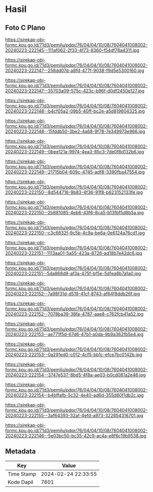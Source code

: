 # Hasil

## Foto C Plano

https://sirekap-obj-formc.kpu.go.id/71d3/pemilu/pdpr/76/04/04/10/08/7604041008002-20240223-222145--111af062-2f33-4f73-8360-f54df78a4311.jpg

https://sirekap-obj-formc.kpu.go.id/71d3/pemilu/pdpr/76/04/04/10/08/7604041008002-20240223-222147--258dd07d-a8fd-477f-9038-f9d5e5300160.jpg

https://sirekap-obj-formc.kpu.go.id/71d3/pemilu/pdpr/76/04/04/10/08/7604041008002-20240223-222147--35703a09-575c-423c-b96f-d0df2450e127.jpg

https://sirekap-obj-formc.kpu.go.id/71d3/pemilu/pdpr/76/04/04/10/08/7604041008002-20240223-222148--b4cf05a2-09b5-40ff-bc2e-a5d819604325.jpg

https://sirekap-obj-formc.kpu.go.id/71d3/pemilu/pdpr/76/04/04/10/08/7604041008002-20240223-222148--15fddb50-3be2-4a68-9f78-7e349973e966.jpg

https://sirekap-obj-formc.kpu.go.id/71d3/pemilu/pdpr/76/04/04/10/08/7604041008002-20240223-222149--0bee121a-9974-4ea3-85c3-7de0f8d132b6.jpg

https://sirekap-obj-formc.kpu.go.id/71d3/pemilu/pdpr/76/04/04/10/08/7604041008002-20240223-222149--21715b04-609c-4745-adf8-3390fba47554.jpg

https://sirekap-obj-formc.kpu.go.id/71d3/pemilu/pdpr/76/04/04/10/08/7604041008002-20240223-222150--8d544716-9b83-4f36-91f8-b623152133fe.jpg

https://sirekap-obj-formc.kpu.go.id/71d3/pemilu/pdpr/76/04/04/10/08/7604041008002-20240223-222150--2b881085-4eb6-43f6-8ca5-b13fbf5d8b5a.jpg

https://sirekap-obj-formc.kpu.go.id/71d3/pemilu/pdpr/76/04/04/10/08/7604041008002-20240223-222150--c3c6632f-9c5b-4c9a-be6a-0e6124a76cd1.jpg

https://sirekap-obj-formc.kpu.go.id/71d3/pemilu/pdpr/76/04/04/10/08/7604041008002-20240223-222151--1113aa01-5a55-423a-8726-ad18b7e42dc6.jpg

https://sirekap-obj-formc.kpu.go.id/71d3/pemilu/pdpr/76/04/04/10/08/7604041008002-20240223-222151--5da868d9-af3a-475f-bf5e-5d1ea6b7a1a0.jpg

https://sirekap-obj-formc.kpu.go.id/71d3/pemilu/pdpr/76/04/04/10/08/7604041008002-20240223-222152--7a98f31d-d519-41cf-8743-af64f8ddb26f.jpg

https://sirekap-obj-formc.kpu.go.id/71d3/pemilu/pdpr/76/04/04/10/08/7604041008002-20240223-222152--7078ba39-38fa-4787-aae8-c762fcb41a52.jpg

https://sirekap-obj-formc.kpu.go.id/71d3/pemilu/pdpr/76/04/04/10/08/7604041008002-20240223-222153--ae771f5d-67d6-47b1-a0da-9b9a362fb5e4.jpg

https://sirekap-obj-formc.kpu.go.id/71d3/pemilu/pdpr/76/04/04/10/08/7604041008002-20240223-222153--0a291ed0-c012-4cf5-bb1c-efce7bc0142b.jpg

https://sirekap-obj-formc.kpu.go.id/71d3/pemilu/pdpr/76/04/04/10/08/7604041008002-20240223-222154--3747e537-8bd5-4f8a-ae03-b0cd081a2e46.jpg

https://sirekap-obj-formc.kpu.go.id/71d3/pemilu/pdpr/76/04/04/10/08/7604041008002-20240223-222154--b4bffafb-5c32-4e40-ad6d-355d60f1db2c.jpg

https://sirekap-obj-formc.kpu.go.id/71d3/pemilu/pdpr/76/04/04/10/08/7604041008002-20240223-222155--3af64393-32af-4efd-a973-322854316701.jpg

https://sirekap-obj-formc.kpu.go.id/71d3/pemilu/pdpr/76/04/04/10/08/7604041008002-20240223-222146--5e03bc50-bc35-42c9-ac4a-e8f6c19b9538.jpg


## Metadata

| Key        | Value               |
| ---------- | ------------------- |
| Time Stamp | 2024-02-24 22:33:55 |
| Kode Dapil | 7601                |



